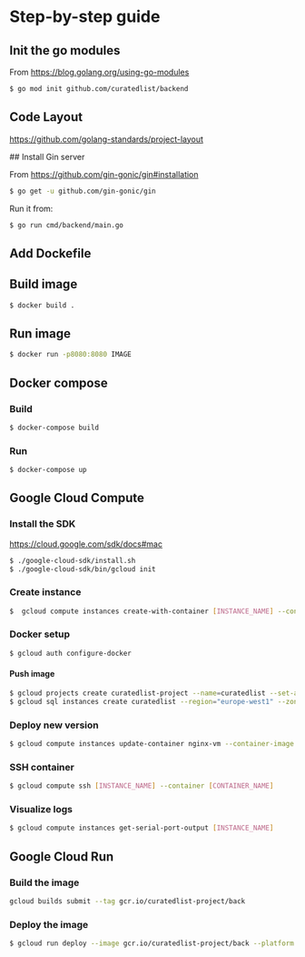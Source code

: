 # Step-by-step guide

## Init the go modules

From https://blog.golang.org/using-go-modules
```bash
$ go mod init github.com/curatedlist/backend
```

## Code Layout

https://github.com/golang-standards/project-layout

## Install Gin server

From https://github.com/gin-gonic/gin#installation
```bash
$ go get -u github.com/gin-gonic/gin
```

Run it from:
```bash
$ go run cmd/backend/main.go
```

## Add Dockefile

## Build image

```bash
$ docker build .
```

## Run image

```bash
$ docker run -p8080:8080 IMAGE 
```

## Docker compose

### Build

```bash
$ docker-compose build
```

### Run

```bash
$ docker-compose up
```

## Google Cloud Compute

### Install the SDK

https://cloud.google.com/sdk/docs#mac
```bash
$ ./google-cloud-sdk/install.sh
$ ./google-cloud-sdk/bin/gcloud init
```

### Create instance

```bash
$  gcloud compute instances create-with-container [INSTANCE_NAME] --container-image [DOCKER_IMAGE]
```

### Docker setup

```bash
$ gcloud auth configure-docker
```

#### Push image

```bash
$ gcloud projects create curatedlist-project --name=curatedlist --set-as-default
$ gcloud sql instances create curatedlist --region="europe-west1" --zone="europe-west1-d" --no-assign-ip
```

### Deploy new version 

```bash
$ gcloud compute instances update-container nginx-vm --container-image gcr.io/cloud-marketplace/google/nginx1:latest
```

### SSH container

```bash
$ gcloud compute ssh [INSTANCE_NAME] --container [CONTAINER_NAME]
```

### Visualize logs

```bash
$ gcloud compute instances get-serial-port-output [INSTANCE_NAME]
```

## Google Cloud Run

### Build the image

```bash
gcloud builds submit --tag gcr.io/curatedlist-project/back 
```

### Deploy the image

```bash
$ gcloud run deploy --image gcr.io/curatedlist-project/back --platform managed
```
